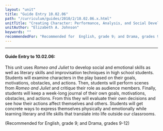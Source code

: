 ```yaml
---
layout: "unit"
title: "Guide Entry 10.02.06"
path: "/curriculum/guides/2010/2/10.02.06.x.html"
unitTitle: "Creating Character: Performance, Analysis, and Social Development Using Romeo and Juliet"
unitAuthor: "Elizabeth A. Johnson"
keywords: ""
recommendedFor: "Recommended for  English, grade 9; and Drama, grades 9-12"
---
```

<body>
<hr/>
<h4>
Guide Entry to 10.02.06:
</h4>
<p>
This unit uses
<i>
Romeo and Juliet
</i>
to develop social and emotional skills as well as literary skills and improvisation techniques in high school students. Students will examine characters in the play based on their goals, motivations, obstacles, and actions. Then, students will perform scenes from
<i>
Romeo and Juliet
</i>
and critique their role as audience members. Finally, students will keep a week-long journal of their own goals, motivations, obstacles, and actions. From this they will evaluate their own decisions and see how their actions affect themselves and others. Students will get concrete ways to express themselves physically and emotionally while learning literary and life skills that translate into life outside our classrooms.
</p>
<p>
(Recommended for  English, grade 9; and Drama, grades 9-12)
</p>
</body>
